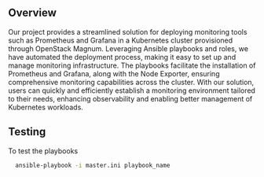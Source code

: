 
## Overview

Our project provides a streamlined solution for deploying monitoring tools such as Prometheus and Grafana in a Kubernetes cluster provisioned through OpenStack Magnum. Leveraging Ansible playbooks and roles, we have automated the deployment process, making it easy to set up and manage monitoring infrastructure. The playbooks facilitate the installation of Prometheus and Grafana, along with the Node Exporter, ensuring comprehensive monitoring capabilities across the cluster. With our solution, users can quickly and efficiently establish a monitoring environment tailored to their needs, enhancing observability and enabling better management of Kubernetes workloads.

## Testing

To test the playbooks

```bash
  ansible-playbook -i master.ini playbook_name
```


